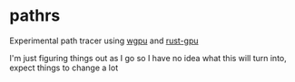 # pathrs

Experimental path tracer using [wgpu](https://github.com/gfx-rs/wgpu) and [rust-gpu](https://github.com/EmbarkStudios/rust-gpu)

I'm just figuring things out as I go so I have no idea what this will turn into, expect things to change a lot
